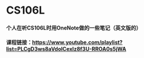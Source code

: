 # CS106L

#### 个人在听CS106L时用OneNote做的一些笔记（英文版的）
#### 课程链接：https://www.youtube.com/playlist?list=PLCgD3ws8aVdolCexlz8f3U-RROA0s5jWA
